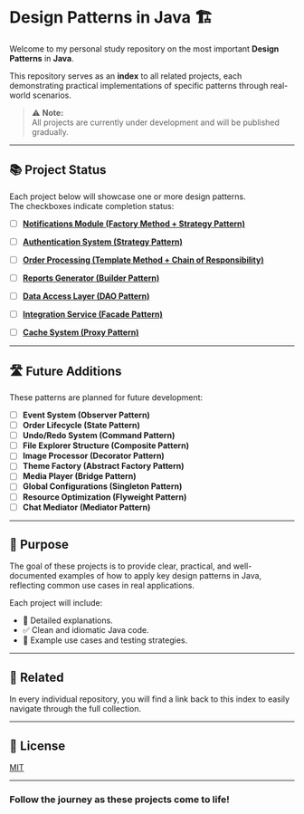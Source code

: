 # Design Patterns in Java 🏗️

Welcome to my personal study repository on the most important **Design Patterns** in **Java**.

This repository serves as an **index** to all related projects, each demonstrating practical implementations of specific patterns through real-world scenarios.

> ⚠️ **Note:**  
> All projects are currently under development and will be published gradually.

---

## 📚 Project Status

Each project below will showcase one or more design patterns.  
The checkboxes indicate completion status:

- [ ] [**Notifications Module (Factory Method + Strategy Pattern)**](https://github.com/omatheusmesmo/notifications-module)
  
- [ ] [**Authentication System (Strategy Pattern)**](https://github.com/omatheusmesmo/authentication-strategy)
  
- [ ] [**Order Processing (Template Method + Chain of Responsibility)**](https://github.com/omatheusmesmo/order-processing-template)
  
- [ ] [**Reports Generator (Builder Pattern)**](https://github.com/omatheusmesmo/reports-builder)
  
- [ ] [**Data Access Layer (DAO Pattern)**](https://github.com/omatheusmesmo/data-access-dao)
  
- [ ] [**Integration Service (Facade Pattern)**](https://github.com/omatheusmesmo/integration-facade)
  
- [ ] [**Cache System (Proxy Pattern)**](https://github.com/omatheusmesmo/cache-proxy)

---

## 🛣️ Future Additions
These patterns are planned for future development:

- [ ] **Event System (Observer Pattern)**
- [ ] **Order Lifecycle (State Pattern)**
- [ ] **Undo/Redo System (Command Pattern)**
- [ ] **File Explorer Structure (Composite Pattern)**
- [ ] **Image Processor (Decorator Pattern)**
- [ ] **Theme Factory (Abstract Factory Pattern)**
- [ ] **Media Player (Bridge Pattern)**
- [ ] **Global Configurations (Singleton Pattern)**
- [ ] **Resource Optimization (Flyweight Pattern)**
- [ ] **Chat Mediator (Mediator Pattern)**

---

## 🚀 Purpose
The goal of these projects is to provide clear, practical, and well-documented examples of how to apply key design patterns in Java, reflecting common use cases in real applications.

Each project will include:
- 📄 Detailed explanations.
- ✅ Clean and idiomatic Java code.
- 🧪 Example use cases and testing strategies.

---

## 🔗 Related
In every individual repository, you will find a link back to this index to easily navigate through the full collection.

---

## 📝 License
[MIT](LICENSE)

---

### Follow the journey as these projects come to life!
